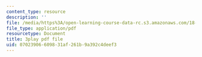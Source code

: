 ```yaml
---
content_type: resource
description: ''
file: /media/https%3A/open-learning-course-data-rc.s3.amazonaws.com/18-03-differential-equations-spring-2010/07023906609831af261b9a392c4deef3_MCrDzhpu3-s.pdf
file_type: application/pdf
resourcetype: Document
title: 3play pdf file
uid: 07023906-6098-31af-261b-9a392c4deef3
---
```

